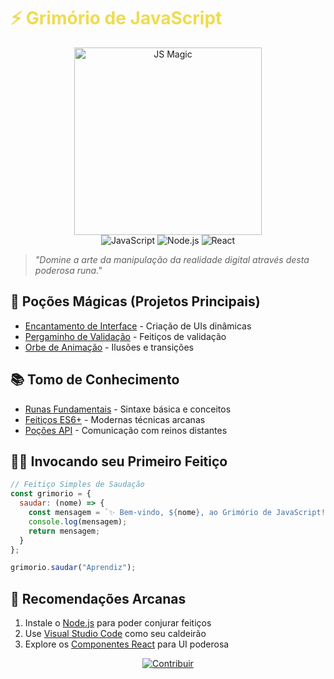 # <span style="color: #F0DB4F">⚡ Grimório de JavaScript</span>

<div align="center">
  <img src="https://media.giphy.com/media/XAxylRMCdpbEWUAvr8/giphy.gif" width="300" alt="JS Magic">
  <br>
  <img src="https://img.shields.io/badge/JavaScript-F7DF1E?style=for-the-badge&logo=javascript&logoColor=black" alt="JavaScript">
  <img src="https://img.shields.io/badge/Node.js-339933?style=for-the-badge&logo=nodedotjs&logoColor=white" alt="Node.js">
  <img src="https://img.shields.io/badge/React-61DAFB?style=for-the-badge&logo=react&logoColor=black" alt="React">
</div>

> *"Domine a arte da manipulação da realidade digital através desta poderosa runa."*

## 🧪 **Poções Mágicas (Projetos Principais)**
- [Encantamento de Interface](./feiticos/encantamento-ui) - Criação de UIs dinâmicas
- [Pergaminho de Validação](./feiticos/pergaminho-validacao) - Feitiços de validação
- [Orbe de Animação](./feiticos/orbe-animacao) - Ilusões e transições

## 📚 **Tomo de Conhecimento**
- [Runas Fundamentais](./grimorio/runas.md) - Sintaxe básica e conceitos
- [Feitiços ES6+](./grimorio/feiticos-es6.md) - Modernas técnicas arcanas
- [Poções API](./grimorio/pocoes-api.md) - Comunicação com reinos distantes

## 🧙‍♂️ **Invocando seu Primeiro Feitiço**

```javascript
// Feitiço Simples de Saudação
const grimorio = {
  saudar: (nome) => {
    const mensagem = `✨ Bem-vindo, ${nome}, ao Grimório de JavaScript!`;
    console.log(mensagem);
    return mensagem;
  }
};

grimorio.saudar("Aprendiz");
```

## 🌌 **Recomendações Arcanas**
1. Instale o [Node.js](https://nodejs.org/) para poder conjurar feitiços
2. Use [Visual Studio Code](https://code.visualstudio.com/) como seu caldeirão
3. Explore os [Componentes React](./laboratorio/componentes) para UI poderosa

<div align="center">
  <a href="https://github.com/DevMP/grimorio-javascript/issues">
    <img src="https://img.shields.io/badge/📜-Sugerir_Feitiço-purple?style=for-the-badge" alt="Contribuir">
  </a>
</div>
